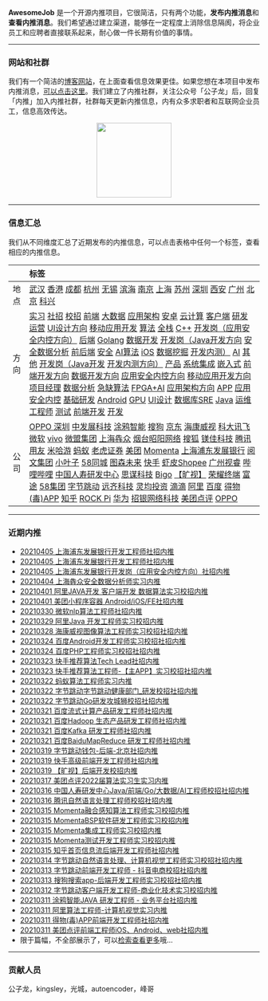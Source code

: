 
 

**AwesomeJob** 是一个开源内推项目，它很简洁，只有两个功能，**发布内推消息**和**查看内推消息**。我们希望通过建立渠道，能够在一定程度上消除信息隔阂，将企业员工和应聘者直接联系起来，耐心做一件长期有价值的事情。

---

### 网站和社群

我们有一个简洁的[博客网站](https://awesomejob.gitee.io/)，在上面查看信息效果更佳。如果您想在本项目中发布内推消息，[可以点击这里](https://wj.qq.com/s2/8043669/40c0)。我们建立了内推社群，关注公众号「公子龙」后，回复「内推」加入内推社群，社群每天更新内推信息，内有众多求职者和互联网企业员工，信息高效传达。

<div align=center><img src="https://img-blog.csdnimg.cn/20210306220847278.jpg?x-oss-process=type_ZmFuZ3poZW5naGVpdGk,shadow_10,text_aHR0cHM6Ly9ibG9nLmNzZG4ubmV0L0RvSmludGlhbg==,size_16,color_FFFFFF,t_70#pic_center" width="150"/></div>


--- 
### 信息汇总

我们从不同维度汇总了近期发布的内推信息，可以点击表格中任何一个标签，查看相应的内推信息。

||标签|
|:---:|:---|
|地点|[武汉](https://awesomejob.gitee.io/tags/武汉)  [香港](https://awesomejob.gitee.io/tags/香港)  [成都](https://awesomejob.gitee.io/tags/成都)  [杭州](https://awesomejob.gitee.io/tags/杭州)  [无锡](https://awesomejob.gitee.io/tags/无锡)  [滨海](https://awesomejob.gitee.io/tags/滨海)  [南京](https://awesomejob.gitee.io/tags/南京)  [上海](https://awesomejob.gitee.io/tags/上海)  [苏州](https://awesomejob.gitee.io/tags/苏州)  [深圳](https://awesomejob.gitee.io/tags/深圳)  [西安](https://awesomejob.gitee.io/tags/西安)  [广州](https://awesomejob.gitee.io/tags/广州)  [北京](https://awesomejob.gitee.io/tags/北京)  [科兴](https://awesomejob.gitee.io/tags/科兴)|
|方向|[实习](https://awesomejob.gitee.io/series/实习)  [社招](https://awesomejob.gitee.io/series/社招)  [校招](https://awesomejob.gitee.io/series/校招)	[前端](https://awesomejob.gitee.io/categories/前端)  [大数据](https://awesomejob.gitee.io/categories/大数据)  [应用架构](https://awesomejob.gitee.io/categories/应用架构)  [安卓](https://awesomejob.gitee.io/categories/安卓)  [云计算](https://awesomejob.gitee.io/categories/云计算)  [客户端](https://awesomejob.gitee.io/categories/客户端)  [研发](https://awesomejob.gitee.io/categories/研发)  [运营](https://awesomejob.gitee.io/categories/运营)  [UI设计方向](https://awesomejob.gitee.io/categories/ui设计方向)  [移动应用开发](https://awesomejob.gitee.io/categories/移动应用开发)  [算法](https://awesomejob.gitee.io/categories/算法)  [全栈](https://awesomejob.gitee.io/categories/全栈)  [C++](https://awesomejob.gitee.io/categories/c++)  [开发岗（应用安全内控方向）](https://awesomejob.gitee.io/categories/开发岗（应用安全内控方向）)  [后端](https://awesomejob.gitee.io/categories/后端)  [Golang](https://awesomejob.gitee.io/categories/golang)  [数据开发](https://awesomejob.gitee.io/categories/数据开发)  [开发岗（Java开发方向](https://awesomejob.gitee.io/categories/开发岗（java开发方向)  [安全数据分析](https://awesomejob.gitee.io/categories/安全数据分析)  [前后端](https://awesomejob.gitee.io/categories/前后端)  [安全](https://awesomejob.gitee.io/categories/安全)  [AI算法](https://awesomejob.gitee.io/categories/ai算法)  [iOS](https://awesomejob.gitee.io/categories/ios)  [数据挖掘](https://awesomejob.gitee.io/categories/数据挖掘)  [开发内测）](https://awesomejob.gitee.io/categories/开发内测）)  [AI](https://awesomejob.gitee.io/categories/ai)  [其他](https://awesomejob.gitee.io/categories/其他)  [开发岗（Java开发](https://awesomejob.gitee.io/categories/开发岗（java开发)  [开发内测方向）](https://awesomejob.gitee.io/categories/开发内测方向）)  [产品](https://awesomejob.gitee.io/categories/产品)  [系统集成](https://awesomejob.gitee.io/categories/系统集成)  [嵌入式](https://awesomejob.gitee.io/categories/嵌入式)  [前端开发方向](https://awesomejob.gitee.io/categories/前端开发方向)  [数据开发方向](https://awesomejob.gitee.io/categories/数据开发方向)  [应用安全内控方向](https://awesomejob.gitee.io/categories/应用安全内控方向)  [移动应用开发方向](https://awesomejob.gitee.io/categories/移动应用开发方向)  [项目经理](https://awesomejob.gitee.io/categories/项目经理)  [数据分析](https://awesomejob.gitee.io/categories/数据分析)  [急缺算法](https://awesomejob.gitee.io/categories/急缺算法)  [FPGA+AI](https://awesomejob.gitee.io/categories/fpga+ai)  [应用架构方向](https://awesomejob.gitee.io/categories/应用架构方向)  [APP](https://awesomejob.gitee.io/categories/app)  [应用安全内控](https://awesomejob.gitee.io/categories/应用安全内控)  [基础研发](https://awesomejob.gitee.io/categories/基础研发)  [Android](https://awesomejob.gitee.io/categories/android)  [GPU](https://awesomejob.gitee.io/categories/gpu)  [UI设计](https://awesomejob.gitee.io/categories/ui设计)  [数据库SRE](https://awesomejob.gitee.io/categories/数据库sre)  [Java](https://awesomejob.gitee.io/categories/java)  [运维工程师](https://awesomejob.gitee.io/categories/运维工程师)  [测试](https://awesomejob.gitee.io/categories/测试)  [前端开发](https://awesomejob.gitee.io/categories/前端开发)  [开发](https://awesomejob.gitee.io/categories/开发)|
|公司|[OPPO 深圳](https://awesomejob.gitee.io/tags/oppo-深圳)  [中发展科技](https://awesomejob.gitee.io/tags/中发展科技)  [涂鸦智能](https://awesomejob.gitee.io/tags/涂鸦智能)  [搜狗](https://awesomejob.gitee.io/tags/搜狗)  [京东](https://awesomejob.gitee.io/tags/京东)  [海康威视](https://awesomejob.gitee.io/tags/海康威视)  [科大讯飞](https://awesomejob.gitee.io/tags/科大讯飞)  [微软](https://awesomejob.gitee.io/tags/微软)  [vivo](https://awesomejob.gitee.io/tags/vivo)  [微盟集团](https://awesomejob.gitee.io/tags/微盟集团)  [上海犇众](https://awesomejob.gitee.io/tags/上海犇众)  [烟台昭阳网络](https://awesomejob.gitee.io/tags/烟台昭阳网络)  [搜狐](https://awesomejob.gitee.io/tags/搜狐)  [镁佳科技](https://awesomejob.gitee.io/tags/镁佳科技)  [腾讯](https://awesomejob.gitee.io/tags/腾讯)  [用友](https://awesomejob.gitee.io/tags/用友)  [米哈游](https://awesomejob.gitee.io/tags/米哈游)  [蚂蚁](https://awesomejob.gitee.io/tags/蚂蚁)  [老虎证券](https://awesomejob.gitee.io/tags/老虎证券)  [美团](https://awesomejob.gitee.io/tags/美团)  [Momenta](https://awesomejob.gitee.io/tags/momenta)  [上海浦东发展银行](https://awesomejob.gitee.io/tags/上海浦东发展银行)  [阅文集团](https://awesomejob.gitee.io/tags/阅文集团)  [小叶子](https://awesomejob.gitee.io/tags/小叶子)  [58同城](https://awesomejob.gitee.io/tags/58同城)  [图森未来](https://awesomejob.gitee.io/tags/图森未来)  [快手](https://awesomejob.gitee.io/tags/快手)  [虾皮Shopee](https://awesomejob.gitee.io/tags/虾皮shopee)  [广州视睿](https://awesomejob.gitee.io/tags/广州视睿)  [哔哩哔哩](https://awesomejob.gitee.io/tags/哔哩哔哩)  [中国人寿研发中心](https://awesomejob.gitee.io/tags/中国人寿研发中心)  [思谋科技](https://awesomejob.gitee.io/tags/思谋科技)  [Bigo](https://awesomejob.gitee.io/tags/bigo)  [【旷视】](https://awesomejob.gitee.io/tags/【旷视】)  [荣耀终端](https://awesomejob.gitee.io/tags/荣耀终端)  [富途](https://awesomejob.gitee.io/tags/富途)  [58集团](https://awesomejob.gitee.io/tags/58集团)  [字节跳动](https://awesomejob.gitee.io/tags/字节跳动)  [远齐科技](https://awesomejob.gitee.io/tags/远齐科技)  [灵均投资](https://awesomejob.gitee.io/tags/灵均投资)  [滴滴](https://awesomejob.gitee.io/tags/滴滴)  [阿里](https://awesomejob.gitee.io/tags/阿里)  [百度](https://awesomejob.gitee.io/tags/百度)  [得物(毒)APP](https://awesomejob.gitee.io/tags/得物(毒)app)  [知乎](https://awesomejob.gitee.io/tags/知乎)  [ROCK Pi](https://awesomejob.gitee.io/tags/rock-pi)  [华为](https://awesomejob.gitee.io/tags/华为)  [招银网络科技](https://awesomejob.gitee.io/tags/招银网络科技)  [美团点评](https://awesomejob.gitee.io/tags/美团点评)  [OPPO](https://awesomejob.gitee.io/tags/oppo)|
--- 

### 近期内推 
- [20210405  上海浦东发展银行开发工程师社招内推](https://awesomejob.gitee.io/posts/jobs/job_154)
- [20210405  上海浦东发展银行开发工程师社招内推](https://awesomejob.gitee.io/posts/jobs/job_153)
- [20210405  上海浦东发展银行开发岗（应用安全内控方向）社招内推](https://awesomejob.gitee.io/posts/jobs/job_152)
- [20210404  上海犇众安全数据分析师实习内推](https://awesomejob.gitee.io/posts/jobs/job_151)
- [20210401  阿里JAVA开发 客户端开发 数据算法实习校招内推](https://awesomejob.gitee.io/posts/jobs/job_150)
- [20210401  美团小程序容器 Android/iOS/FE社招内推](https://awesomejob.gitee.io/posts/jobs/job_149)
- [20210330  微软nlp算法工程师社招内推](https://awesomejob.gitee.io/posts/jobs/job_148)
- [20210329  阿里Java 开发工程师实习校招内推](https://awesomejob.gitee.io/posts/jobs/job_147)
- [20210328  海康威视图像算法工程师实习校招社招内推](https://awesomejob.gitee.io/posts/jobs/job_146)
- [20210324  百度Android开发工程师实习校招社招内推](https://awesomejob.gitee.io/posts/jobs/job_145)
- [20210324  百度PHP工程师实习校招社招内推](https://awesomejob.gitee.io/posts/jobs/job_144)
- [20210323  快手推荐算法Tech Lead社招内推](https://awesomejob.gitee.io/posts/jobs/job_143)
- [20210323  快手推荐算法工程师-【主APP】实习校招社招内推](https://awesomejob.gitee.io/posts/jobs/job_142)
- [20210322  蚂蚁算法工程师实习内推](https://awesomejob.gitee.io/posts/jobs/job_141)
- [20210322  字节跳动字节跳动健康部门_研发校招社招内推](https://awesomejob.gitee.io/posts/jobs/job_140)
- [20210322  字节跳动Go研发攻城狮校招社招内推](https://awesomejob.gitee.io/posts/jobs/job_139)
- [20210321  百度流式计算产品研发工程师社招内推](https://awesomejob.gitee.io/posts/jobs/job_138)
- [20210321  百度Hadoop 生态产品研发工程师社招内推](https://awesomejob.gitee.io/posts/jobs/job_137)
- [20210321  百度Kafka 研发工程师社招内推](https://awesomejob.gitee.io/posts/jobs/job_136)
- [20210321  百度BaiduMapReduce 研发工程师社招内推](https://awesomejob.gitee.io/posts/jobs/job_135)
- [20210319  字节跳动钱包-后端-北京社招内推](https://awesomejob.gitee.io/posts/jobs/job_134)
- [20210319  快手高级前端开发工程师社招内推](https://awesomejob.gitee.io/posts/jobs/job_133)
- [20210319  【旷视】后端开发校招内推](https://awesomejob.gitee.io/posts/jobs/job_132)
- [20210317  美团点评2022届算法实习生实习内推](https://awesomejob.gitee.io/posts/jobs/job_131)
- [20210316  中国人寿研发中心Java/前端/Go/大数据/AI工程师校招社招内推](https://awesomejob.gitee.io/posts/jobs/job_130)
- [20210316  腾讯自然语言处理工程师校招社招内推](https://awesomejob.gitee.io/posts/jobs/job_129)
- [20210315  Momenta融合感知算法工程师实习校招内推](https://awesomejob.gitee.io/posts/jobs/job_128)
- [20210315  MomentaBSP软件研发工程师实习校招内推](https://awesomejob.gitee.io/posts/jobs/job_127)
- [20210315  Momenta集成工程师实习校招内推](https://awesomejob.gitee.io/posts/jobs/job_126)
- [20210315  Momenta测试开发工程师实习校招内推](https://awesomejob.gitee.io/posts/jobs/job_125)
- [20210315  知乎首页信息流后端开发工程师社招内推](https://awesomejob.gitee.io/posts/jobs/job_124)
- [20210314  字节跳动自然语言处理、计算机视觉工程师实习校招社招内推](https://awesomejob.gitee.io/posts/jobs/job_123)
- [20210313  字节跳动前端开发工程师 - 抖音电商校招社招内推](https://awesomejob.gitee.io/posts/jobs/job_122)
- [20210313  搜狗搜索app-后端开发工程师实习校招社招内推](https://awesomejob.gitee.io/posts/jobs/job_121)
- [20210312  字节跳动客户端开发工程师-商业化技术实习校招内推](https://awesomejob.gitee.io/posts/jobs/job_120)
- [20210311  涂鸦智能JAVA 研发工程师 - 业务平台社招内推](https://awesomejob.gitee.io/posts/jobs/job_119)
- [20210311  阿里算法工程师-计算机视觉实习内推](https://awesomejob.gitee.io/posts/jobs/job_118)
- [20210311  得物(毒)APP前端开发工程师社招内推](https://awesomejob.gitee.io/posts/jobs/job_117)
- [20210311  美团点评前端工程师iOS、Android、web社招内推](https://awesomejob.gitee.io/posts/jobs/job_116)
- 限于篇幅，不全部展示了，可以[检索查看更多](https://awesomejob.gitee.io/)哦...
--- 
### 贡献人员
公子龙，kingsley，光城，autoencoder，峰哥